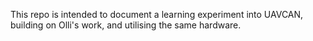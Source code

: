 This repo is intended to document a learning experiment into UAVCAN, building on Olli's work, and utilising the same hardware.
